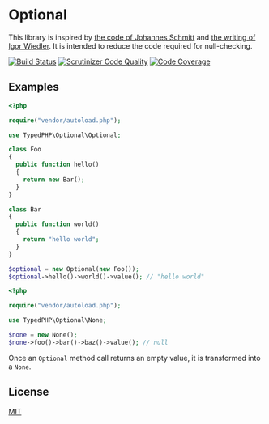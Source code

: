 # Optional

This library is inspired by [the code of Johannes Schmitt](https://github.com/schmittjoh/php-option) and [the writing of Igor Wiedler](https://igor.io/2014/01/10/functional-library-null.html). It is intended to reduce the code required for null-checking.

[![Build Status](https://travis-ci.org/typedphp/php-optional.svg?branch=master)](https://travis-ci.org/typedphp/php-optional)
[![Scrutinizer Code Quality](https://scrutinizer-ci.com/g/typedphp/php-optional/badges/quality-score.png?b=master)](https://scrutinizer-ci.com/g/typedphp/php-optional/?branch=master)
[![Code Coverage](https://scrutinizer-ci.com/g/typedphp/php-optional/badges/coverage.png?b=master)](https://scrutinizer-ci.com/g/typedphp/php-optional/?branch=master)

## Examples

```php
<?php

require("vendor/autoload.php");

use TypedPHP\Optional\Optional;

class Foo
{
  public function hello()
  {
    return new Bar();
  }
}

class Bar
{
  public function world()
  {
    return "hello world";
  }
}

$optional = new Optional(new Foo());
$optional->hello()->world()->value(); // "hello world"
```

```php
<?php

require("vendor/autoload.php");

use TypedPHP\Optional\None;

$none = new None();
$none->foo()->bar()->baz()->value(); // null
```

Once an `Optional` method call returns an empty value, it is transformed into a `None`.

## License

[MIT](license.md)
